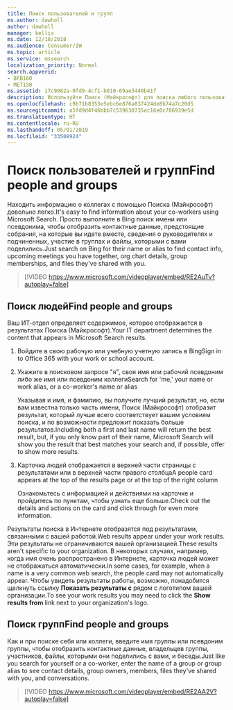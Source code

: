 ```yaml
---
title: Поиск пользователей и групп
ms.author: dawholl
author: dawholl
manager: kellis
ms.date: 12/18/2018
ms.audience: Consumer/IW
ms.topic: article
ms.service: mssearch
localization_priority: Normal
search.appverid:
- BFB160
- MET150
ms.assetid: 17c9982a-0fd9-4cf1-b010-69ae3440b41f
description: Используйте Поиск (Майкрософт) для поиска любого пользователя в вашей компании и отображаемых сведений
ms.openlocfilehash: c9b71b8353e5ebc6e876a837424de8b74a7c20d5
ms.sourcegitcommit: a5fd9d4f46bbb7c539630735ac16e0c786939e5d
ms.translationtype: HT
ms.contentlocale: ru-RU
ms.lasthandoff: 05/01/2019
ms.locfileid: "33508924"
---
```

# <a name="find-people-and-groups"></a><span data-ttu-id="ed65a-103">Поиск пользователей и групп</span><span class="sxs-lookup"><span data-stu-id="ed65a-103">Find people and groups</span></span>

<span data-ttu-id="ed65a-104">Находить информацию о коллегах с помощью Поиска (Майкрософт) довольно легко.</span><span class="sxs-lookup"><span data-stu-id="ed65a-104">It's easy to find information about your co-workers using Microsoft Search.</span></span> <span data-ttu-id="ed65a-105">Просто выполните в Bing поиск имени или псевдонима, чтобы отобразить контактные данные, предстоящие собрания, на которые вы идете вместе, сведения о руководителях и подчиненных, участие в группах и файлы, которыми с вами поделились.</span><span class="sxs-lookup"><span data-stu-id="ed65a-105">Just search on Bing for their name or alias to find contact info, upcoming meetings you have together, org chart details, group memberships, and files they've shared with you.</span></span>
  
> [!VIDEO https://www.microsoft.com/videoplayer/embed/RE2AuTv?autoplay=false]
  
## <a name="find-people"></a><span data-ttu-id="ed65a-106">Поиск людей</span><span class="sxs-lookup"><span data-stu-id="ed65a-106">Find people and groups</span></span>

<span data-ttu-id="ed65a-107">Ваш ИТ-отдел определяет содержимое, которое отображается в результатах Поиска (Майкрософт).</span><span class="sxs-lookup"><span data-stu-id="ed65a-107">Your IT department determines the content that appears in Microsoft Search results.</span></span>
  
1. <span data-ttu-id="ed65a-108">Войдите в свою рабочую или учебную учетную запись в Bing</span><span class="sxs-lookup"><span data-stu-id="ed65a-108">Sign in to Office 365 with your work or school account.</span></span>
    
2. <span data-ttu-id="ed65a-109">Укажите в поисковом запросе "я", своя имя или рабочий псевдоним либо же имя или псевдоним коллеги</span><span class="sxs-lookup"><span data-stu-id="ed65a-109">Search for 'me,' your name or work alias, or a co-worker's name or alias</span></span>
    
    <span data-ttu-id="ed65a-110">Указывая и имя, и фамилию, вы получите лучший результат, но, если вам известна только часть имени, Поиск (Майкрософт) отобразит результат, который лучше всего соответствует вашим условиям поиска, и по возможности предложит показать больше результатов.</span><span class="sxs-lookup"><span data-stu-id="ed65a-110">Including both a first and last name will return the best result, but, if you only know part of their name, Microsoft Search will show you the result that best matches your search and, if possible, offer to show more results.</span></span>
    
3. <span data-ttu-id="ed65a-111">Карточка людей отображается в верхней части страницы с результатами или в верхней части правого столбца</span><span class="sxs-lookup"><span data-stu-id="ed65a-111">A people card appears at the top of the results page or at the top of the right column</span></span>
    
    <span data-ttu-id="ed65a-112">Ознакомьтесь с информацией и действиями на карточке и пройдитесь по пунктам, чтобы узнать еще больше.</span><span class="sxs-lookup"><span data-stu-id="ed65a-112">Check out the details and actions on the card and click through for even more information.</span></span>
    
<span data-ttu-id="ed65a-113">Результаты поиска в Интернете отобразятся под результатами, связанными с вашей работой.</span><span class="sxs-lookup"><span data-stu-id="ed65a-113">Web results appear under your work results.</span></span> <span data-ttu-id="ed65a-114">Эти результаты не ограничиваются вашей организацией.</span><span class="sxs-lookup"><span data-stu-id="ed65a-114">These results aren't specific to your organization.</span></span> <span data-ttu-id="ed65a-115">В некоторых случаях, например, когда имя очень распространено в Интернете, карточка людей может не отображаться автоматически.</span><span class="sxs-lookup"><span data-stu-id="ed65a-115">In some cases, for example, when a name is a very common web search, the people card may not automatically appear.</span></span> <span data-ttu-id="ed65a-116">Чтобы увидеть результаты работы, возможно, понадобится щелкнуть ссылку **Показать результаты с** рядом с логотипом вашей организации.</span><span class="sxs-lookup"><span data-stu-id="ed65a-116">To see your work results you may need to click the **Show results from** link next to your organization's logo.</span></span> 
  
## <a name="find-groups"></a><span data-ttu-id="ed65a-117">Поиск групп</span><span class="sxs-lookup"><span data-stu-id="ed65a-117">Find people and groups</span></span>

<span data-ttu-id="ed65a-118">Как и при поиске себя или коллеги, введите имя группы или псевдоним группы, чтобы отобразить контактные данные, владельцев группы, участников, файлы, которыми они поделились с вами, и беседы.</span><span class="sxs-lookup"><span data-stu-id="ed65a-118">Just like you search for yourself or a co-worker, enter the name of a group or group alias to see contact details, group owners, members, files they've shared with you, and conversations.</span></span>
  
> [!VIDEO https://www.microsoft.com/videoplayer/embed/RE2AA2V?autoplay=false]
  

  

